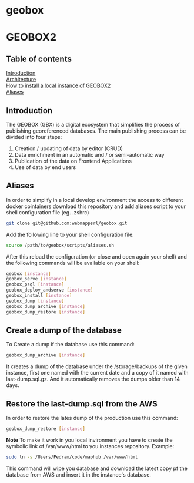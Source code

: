 # geobox

# GEOBOX2

## Table of contents
[Introduction](#introduction)  
[Architecture](https://github.com/webmappsrl/geobox/blob/main/documentation/ARCHITECTURE.md)  
[How to install a local instance of GEOBOX2](https://github.com/webmappsrl/geobox/blob/main/documentation/INSTALL.md)  
[Aliases](#aliases)  


## Introduction
The GEOBOX (GBX) is a digital ecosystem that simplifies the process of publishing georeferenced databases. The main publishing process can be divided into four steps:

1. Creation / updating of data by editor (CRUD)
2. Data enrichment in an automatic and / or semi-automatic way
3. Publication of the data on Frontend Applications
4. Use of data by end users


## Aliases
In order to simplify in a local develop environment the access to different docker cointainers download this repository and add aliases script to your shell configuration file (eg. .zshrc)

```sh
git clone git@github.com:webmappsrl/geobox.git
```

Add the following line to your shell configuration file:

```sh
source /path/to/geobox/scripts/aliases.sh
```

After this reload the configuration (or close and open again your shell) and the following commands will be available on your shell:

```sh
geobox [instance]
geobox_serve [instance]
geobox_psql [instance]
geobox_deploy_andserve [instance]
geobox_install [instance]
geobox_dump [instance]
geobox_dump_archive [instance]
geobox_dump_restore [instance]
```

## Create a dump of the database
To Create a dump if the database use this command:
```sh
geobox_dump_archive [instance]
```
It creates a dump of the database under the /storage/backups of the given instance, first one named with the current date and a copy of it named with last-dump.sql.gz.
And it automatically removes the dumps older than 14 days.

## Restore the last-dump.sql from the AWS
In order to restore the lates dump of the production use this command:
```sh
geobox_dump_restore [instance]
```
**Note**
To make it work in you local invironment you have to create the symbolic link of /var/www/html to you instances repository. Example:
```sh
sudo ln -s /Users/Pedram/code/maphub /var/www/html
```

This command will wipe you database and download the latest copy pf the database from AWS and insert it in the instance's database.